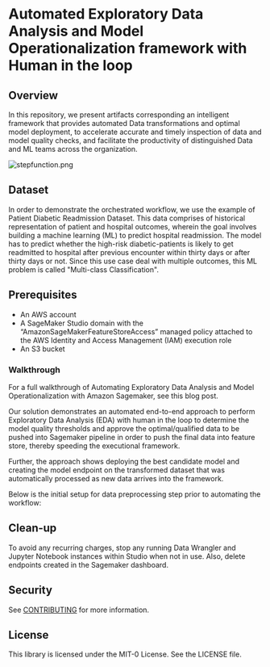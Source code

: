 # Automated Exploratory Data Analysis and Model Operationalization framework with Human in the loop

## Overview

In this repository, we present artifacts corresponding an intelligent framework that provides automated Data transformations and optimal model deployment, to accelerate accurate and timely inspection of data and model quality checks, and facilitate the productivity of distinguished Data and ML teams across the organization.

![stepfunction.png](https://github.com/aws-samples/automated-exploratory-data-with-model-operationalization/blob/main/stepfunction.png)

## Dataset

In order to demonstrate the orchestrated workflow, we use the example of Patient Diabetic Readmission Dataset. This data comprises of historical representation of patient and hospital outcomes, wherein the goal involves building a machine learning (ML) to predict hospital readmission. The model has to predict whether the high-risk diabetic-patients is likely to get readmitted to hospital after previous encounter within thirty days or after thirty days or not. Since this use case deal with multiple outcomes, this ML problem is called "Multi-class Classification". 


## Prerequisites

* An AWS account
* A SageMaker Studio domain with the “AmazonSageMakerFeatureStoreAccess” managed policy attached to the AWS Identity and Access Management (IAM) execution role
* An S3 bucket


### Walkthrough

For a full walkthrough of Automating Exploratory Data Analysis and Model Operationalization with Amazon Sagemaker, see this blog post. 

Our solution demonstrates an automated end-to-end approach to perform Exploratory Data Analysis (EDA) with human in the loop to determine the model quality thresholds and approve the optimal/qualified data to be pushed into Sagemaker pipeline in order to push the final data into feature store, thereby speeding the executional framework. 

Further, the approach shows deploying the best candidate model and creating the model endpoint on the transformed dataset that was automatically processed as new data arrives into the framework.


Below is the initial setup for data preprocessing step prior to automating the workflow:


## Clean-up

To avoid any recurring charges, stop any running Data Wrangler and Jupyter Notebook instances within Studio when not in use. Also, delete endpoints created in the Sagemaker dashboard. 

## Security

See [CONTRIBUTING](CONTRIBUTING.md#security-issue-notifications) for more information.

## License

This library is licensed under the MIT-0 License. See the LICENSE file.

